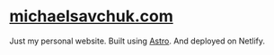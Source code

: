 # [michaelsavchuk.com](https://www.michaelsavchuk.com)

Just my personal website. Built using [Astro](https://astro.build/). And deployed on Netlify.
